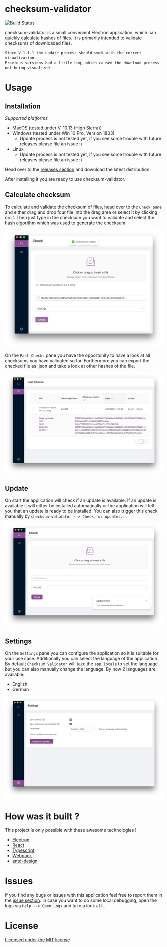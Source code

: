 # checksum-validator

[![Build Status](https://travis-ci.org/alexanderwe/checksum-validator.svg?branch=master)](https://travis-ci.org/alexanderwe/checksum-validator)

checksum-validator is a small convenient Electron application, which can quickly calculate hashes of files. It is primarily intended to validate checksums of downloaded files.

```
Since V 1.1.1 the update process should work with the correct visualization. 
Previous versions had a little bug, which caused the download process not being visualized.
```


# Usage

## Installation

_Supported platforms_

* MacOS (tested under V. 10.13 (High Sierra))
* Windows (tested under Win 10 Pro, Version 1803)
    * Update process is not tested yet, if you see some trouble with future releases please file an issue :)
* Linux 
    * Update process is not tested yet, if you see some trouble with future releases please file an issue :)
    
Head over to the [releases section](https://github.com/alexanderwe/checksum-validator/releases) and download the latest distribution.

After installing it you are ready to use checksum-validator.

## Calculate checksum

To calculate and validate the checksum of files, head over to the `Check pane` and either drag and drop four file into the drag area or select it by clicking on it. Then just type in the checksum you want to validate and select the hash algorithm which was used to generate the checksum.

![img2](https://github.com/alexanderwe/checksum-validator/blob/master/.github/img/img2.png)

On the `Past Checks` pane you have the opportunity to have a look at all checksums you have validated so far. Furthermore you can export the checked file as .json and take a look at other hashes of the file.

![img3](https://github.com/alexanderwe/checksum-validator/blob/master/.github/img/img3.png)

## Update

On start the application will check if an update is available. If an update is available it will either be installed automatically or the application will tell you that an update is ready to be installed. You can also trigger this check manually by `checksum-validator --> Check for updates...`

![img1](https://github.com/alexanderwe/checksum-validator/blob/master/.github/img/img1.png)

## Settings

On the `Settings` pane you can configure the application so it is suitable for your use case.
Additionally you can select the language of the application. By default `Checksum Validator` will take the `app locale` to set the language but you can also manually change the language. By now 2 languages are available:

* English
* German

![img4](https://github.com/alexanderwe/checksum-validator/blob/master/.github/img/img4.png)

# How was it built ?

This project is only possible with these awesome technologies !

* [Electron](https://github.com/electron/electron)
* [React](https://github.com/facebook/react)
* [Typescript](https://github.com/Microsoft/TypeScript)
* [Webpack](https://github.com/webpack/webpack)
* [antd-design](https://github.com/ant-design/ant-design)

# Issues

If you find any bugs or issues with this application feel free to report them in the [issue section](https://github.com/alexanderwe/checksum-validator/issues).
In case you want to do some local debugging, open the logs via `Help --> Open Logs` and take a look at it.

# License

[Licensed under the MIT license](https://github.com/alexanderwe/checksum-validator/blob/master/LICENSE.md)

